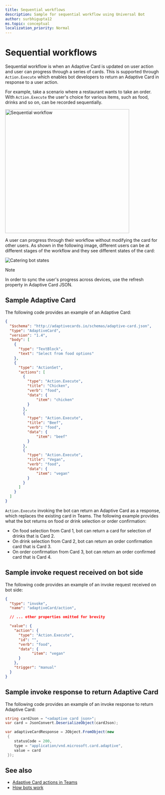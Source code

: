 ```yaml
---
title: Sequential workflows
description: Sample for sequential workflow using Universal Bot
author: surbhigupta12
ms.topic: conceptual
localization_priority: Normal
---
```


# Sequential workflows

Sequential workflow is when an Adaptive Card is updated on user action and user can progress through a series of cards. This is supported through `Action.Execute` which enables bot developers to return an Adaptive Card in response to a user action.

For example, take a scenario where a restaurant wants to take an order. With `Action.Execute` the user's choice for various items, such as food, drinks and so on, can be recorded sequentially. <br/>

<img src="~/assets/images/bots/sequentialWorkflow.gif" alt="Sequential workflow" width="400"/>

A user can progress through their workflow without modifying the card for other users. As shown in the following image, different users can be at different stages of the workflow and they see different states of the card:

![Catering bot states](~/assets/images/adaptive-cards/universal-bots-catering-bot.png)

> [!NOTE]
> In order to sync the user's progress across devices, use the refresh property in Adaptive Card JSON.

## Sample Adaptive Card

The following code provides an example of an Adaptive Card:

```JSON
{
  "$schema": "http://adaptivecards.io/schemas/adaptive-card.json",
  "type": "AdaptiveCard",
  "version": "1.4",
  "body": [
    {
      "type": "TextBlock",
      "text": "Select from food options"
    },
    { 
      "type": "ActionSet",
      "actions": [
        {
          "type": "Action.Execute",
          "title": "Chicken",
          "verb": "food",
          "data": {
              "item": "chicken"
          }
        },
        {
          "type": "Action.Execute",
          "title": "Beef",
          "verb": "food",
          "data": {
              "item": "beef"
          }
        },
        {
          "type": "Action.Execute",
          "title": "Vegan",
          "verb": "food",
          "data": {
              "item": "vegan"
          }
        }
      ]
    }
  ]
}
```

`Action.Execute` invoking the bot can return an Adaptive Card as a response, which replaces the existing card in Teams.
The following example provides what the bot returns on food or drink selection or order confirmation:

* On food selection from Card 1, bot can return a card for selection of drinks that is Card 2. 
* On drink selection from Card 2, bot can return an order confirmation card that is Card 3.
* On order confirmation from Card 3, bot can return an order confirmed card that is Card 4.

## Sample invoke request received on bot side

The following code provides an example of an invoke request received on bot side:

```JSON
{ 
  "type": "invoke",
  "name": "adaptiveCard/action",

  // ... other properties omitted for brevity

  "value": { 
    "action": { 
      "type": "Action.Execute", 
      "id": "", 
      "verb": "food",
      "data": { 
            "item": "vegan"
      } 
    },
    "trigger": "manual" 
  }
}
```

## Sample invoke response to return Adaptive Card

The following code provides an example of an invoke response to return Adaptive Card:

```C#
string cardJson = "<adaptive card json>";
var card = JsonConvert.DeserializeObject(cardJson);

var adaptiveCardResponse = JObject.FromObject(new
 {
    statusCode = 200,
    type = "application/vnd.microsoft.card.adaptive",
    value = card
 });
```

## See also

* [Adaptive Card actions in Teams](~/task-modules-and-cards/cards/cards-actions.md#adaptive-cards-actions)
* [How bots work](/azure/bot-service/bot-builder-basics?view=azure-bot-service-4.0&preserve-view=true)
